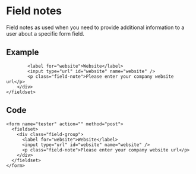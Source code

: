 Field notes
===========

Field notes as used when you need to provide additional information to a user about a specific form field.

Example
-------

            <label for="website">Website</label>
            <input type="url" id="website" name="website" />
            <p class="field-note">Please enter your company website url</p>
        </div>
    </fieldset>

Code
----

    <form name="tester" action="" method="post">
      <fieldset>
        <div class="field-group">
          <label for="website">Website</label>
          <input type="url" id="website" name="website" />
          <p class="field-note">Please enter your company website url</p>
        </div>
      </fieldset>
    </form>
